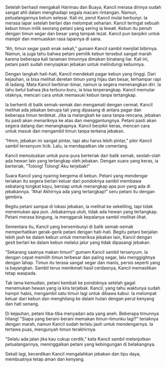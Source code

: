 Setelah berhasil mengakali Harimau dan Buaya, Kancil merasa dirinya sudah sangat ahli dalam menghadapi segala macam rintangan. Namun, petualangannya belum selesai. Kali ini, perut Kancil mulai berbunyi. Ia merasa lapar setelah berlari dan melompat seharian. Kancil teringat sebuah kebun timun milik seorang petani yang sering ia lewati. Kebun itu penuh dengan timun segar dan besar yang tampak lezat. Kancil pun berpikir untuk mampir dan memuaskan rasa laparnya di sana.

“Ah, timun segar pasti enak sekali,” gumam Kancil sambil menjilat bibirnya. Namun, ia juga tahu bahwa petani pemilik kebun tersebut sangat marah karena beberapa kali tanaman timunnya dimakan binatang liar. Kali ini, petani pasti sudah menyiapkan jebakan untuk melindungi kebunnya.

Dengan langkah hati-hati, Kancil mendekati pagar kebun yang tinggi. Dari kejauhan, ia bisa melihat deretan timun yang hijau dan besar, terhampar rapi di ladang. Mata Kancil berbinar-binar, namun ia segera menenangkan diri. Ia tahu betul bahwa jika terburu-buru, ia bisa terperangkap. Kancil memutar otaknya, mencari cara untuk memasuki kebun tanpa tertangkap.

Ia berhenti di balik semak-semak dan mengamati dengan cermat. Kancil melihat ada jebakan berupa tali yang dipasang di antara pagar dan beberapa timun terdekat. Jika ia melangkah ke sana tanpa rencana, jebakan itu pasti akan menariknya ke atas dan menggantungnya. Petani pasti akan segera datang dan menangkapnya. Kancil berpikir keras, mencari cara untuk masuk dan mengambil timun tanpa terkena jebakan.

“Hmm, jebakan ini sangat pintar, tapi aku harus lebih pintar,” pikir Kancil sambil tersenyum licik. Lalu, ia mendapatkan ide cemerlang.

Kancil memutuskan untuk pura-pura berteriak dari balik semak, seolah-olah ada hewan lain yang tertangkap oleh jebakan. Dengan suara yang keras, ia berteriak, “Tolong! Tolong! Aku terjebak!”

Suara Kancil yang nyaring bergema di kebun. Petani yang mendengar teriakan itu segera berlari keluar dari pondoknya sambil membawa sebatang tongkat kayu, bersiap untuk menangkap apa pun yang ada di jebakannya. “Aha! Akhirnya ada yang tertangkap!” seru petani itu dengan gembira.

Begitu petani sampai di lokasi jebakan, ia melihat ke sekeliling, tapi tidak menemukan apa pun. Jebakannya utuh, tidak ada hewan yang tertangkap. Petani merasa bingung, ia menggaruk kepalanya sambil melihat-lihat.

Sementara itu, Kancil yang bersembunyi di balik semak-semak memperhatikan gerak-gerik petani dengan hati-hati. Begitu petani berjalan lebih jauh ke dalam kebun untuk memeriksa jebakan lain, Kancil dengan gesit berlari ke dalam kebun melalui jalur yang tidak dipasangi jebakan.

“Sekarang saatnya makan timun!” gumam Kancil sambil tersenyum. Ia dengan cepat memilih timun terbesar dan paling segar, lalu menggigitnya dengan lahap. Timun itu terasa sangat segar dan manis, persis seperti yang ia bayangkan. Sambil terus menikmati hasil cerdasnya, Kancil memastikan tetap waspada.

Tak lama kemudian, petani kembali ke pondoknya setelah gagal menemukan hewan yang ia kira terjebak. Kancil, yang tahu waktunya sudah hampir habis, mengambil satu timun lagi untuk dibawa kabur. Ia melompat keluar dari kebun dan menghilang ke dalam hutan dengan perut kenyang dan hati senang.

Di kejauhan, petani tiba-tiba menyadari ada yang aneh. Beberapa timunnya hilang! "Siapa yang berani-berani memakan timun-timunku lagi?" teriaknya dengan marah, namun Kancil sudah terlalu jauh untuk mendengarnya. Ia tertawa puas, mengunyah timun terakhirnya.

"Selalu ada jalan jika kau cukup cerdik," kata Kancil sambil melanjutkan petualangannya, meninggalkan petani yang kebingungan di belakangnya.

Sekali lagi, kecerdikan Kancil mengalahkan jebakan dan tipu daya, membuatnya tetap aman dan kenyang.